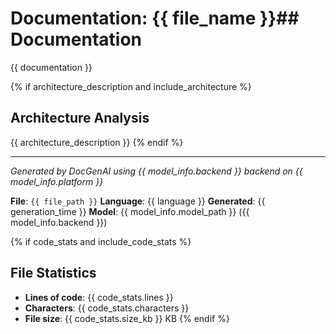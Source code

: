 # Documentation: {{ file_name }}## Documentation

{{ documentation }}

{% if architecture_description and include_architecture %}
## Architecture Analysis

{{ architecture_description }}
{% endif %}

---

*Generated by DocGenAI using {{ model_info.backend }} backend on {{ model_info.platform }}*

**File**: `{{ file_path }}`
**Language**: {{ language }}
**Generated**: {{ generation_time }}
**Model**: {{ model_info.model_path }} ({{ model_info.backend }})

{% if code_stats and include_code_stats %}
## File Statistics

- **Lines of code**: {{ code_stats.lines }}
- **Characters**: {{ code_stats.characters }}
- **File size**: {{ code_stats.size_kb }} KB
{% endif %}
